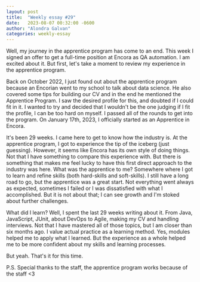 ```yaml
---
layout: post
title:  "Weekly essay #29"
date:   2023-08-07 00:32:00 -0600
author: "Alondra Galvan"
categories: weekly-essay
---
```



Well, my journey in the apprentice program has come to an end. This week I signed an offer to get a full-time position at Encora as QA automation. I am excited about it. But first, let's take a moment to review my experience in the apprentice program.

Back on October 2022, I just found out about the apprentice program because an Encorian went to my school to talk about data science. He also covered some tips for building our CV and in the end he mentioned the Apprentice Program. I saw the desired profile for this, and doubted if I could fit in it. I wanted to try and decided that I wouldn't be the one judging if I fit the profile, I can be too hard on myself. 
I passed all of the rounds to get into the program. On January 17th, 2023, I officially started as an Apprentice in Encora. 

It's been 29 weeks. I came here to get to know how the industry is. At the apprentice program, I got to experience the tip of the iceberg (just guessing). However, it seems like Encora has its own style of doing things. Not that I have something to compare this experience with. But there is something that makes me feel lucky to have this first direct approach to the industry was here. What was the apprentice to me? Somewhere where I got to learn and refine skills (both hard-skills and soft-skills). I still have a long road to go, but the apprentice was a great start. Not everything went always as expected, sometimes I failed or I was dissatisfied with what I accomplished. But it is not about that; I can see growth and I'm stoked about further challenges.

What did I learn? Well, I spent the last 29 weeks writing about it. From Java, JavaScript, JUnit, about DevOps to Agile, making my CV and handling interviews. Not that I have mastered all of those topics, but I am closer than six months ago. I value actual practice as a learning method. Yes, modules helped me to apply what I learned. But the experience as a whole helped me to be more confident about my skills and learning processes. 

But yeah. That's it for this time.

P.S. Special thanks to the staff, the apprentice program works because of the staff <3

